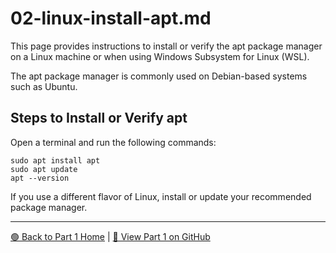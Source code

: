 # 02-linux-install-apt.md

This page provides instructions to install or verify the apt package manager on a Linux machine or when using Windows Subsystem for Linux (WSL). 

The apt package manager is commonly used on Debian-based systems such as Ubuntu.


## Steps to Install or Verify apt

Open a terminal and run the following commands:

```shell
sudo apt install apt
sudo apt update
apt --version
```

If you use a different flavor of Linux, install or update your recommended package manager.

---

[🟢 Back to Part 1 Home](https://denisecase.github.io/pro-analytics-01/01-machine-setup/MACHINE-SETUP.html) | [🔗 View Part 1 on GitHub](https://github.com/denisecase/pro-analytics-01/01-machine-setup/MACHINE-SETUP.md)
